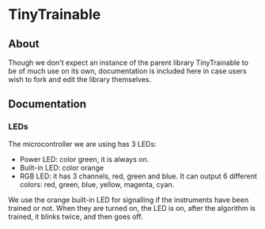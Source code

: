 # TinyTrainable

## About

Though we don't expect an instance of the parent library TinyTrainable to be of much use on its own, documentation is included here in case users wish to fork and edit the library themselves.

## Documentation

### LEDs

The microcontroller we are using has 3 LEDs:

* Power LED: color green, it is always on.
* Built-in LED: color orange
* RGB LED: it has 3 channels, red, green and blue. It can output 6 different colors: red, green, blue, yellow, magenta, cyan.

We use the orange built-in LED for signalling if the instruments have been trained or not. When they are turned on, the LED is on, after the algorithm is trained, it blinks twice, and then goes off.
